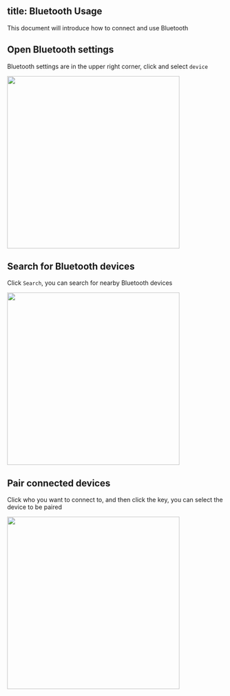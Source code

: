 title: Bluetooth Usage
---

This document will introduce how to connect and use Bluetooth

## Open Bluetooth settings

Bluetooth settings are in the upper right corner, click and select `device`

<img src="/linux/images/vim1/gnome-bluetooth1.png" width=400px>

## Search for Bluetooth devices

Click `Search`, you can search for nearby Bluetooth devices

<img src="/linux/images/vim1/gnome-bluetooth2.png" width=400px>

## Pair connected devices

Click who you want to connect to, and then click the key, you can select the device to be paired

<img src="/linux/images/vim1/gnome-bluetooth3.png" width=400px>
